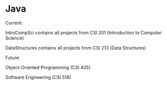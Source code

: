 # Java


Current:

IntroCompSci contains all projects from CSI 201 (Introduction to Computer Science)

DataStructures contains all projects from CSI 213 (Data Structures)

Future:

Object-Oriented Programming (CSI 405)

Software Engineering (CSI 518)

